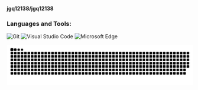 
**jgq12138/jgq12138**
### Languages and Tools:

![Git](https://img.shields.io/badge/Git-F05032?style=flat-square&logo=Git&logoColor=white)
![Visual Studio Code](https://img.shields.io/badge/Visual_Studio_Code-007ACC?style=flat-square&logo=Visual-Studio-Code&logoColor=white)
![Microsoft Edge](https://img.shields.io/badge/Microsoft_Edge-0078D7?style=flat-square&logo=Microsoft-Edge&logoColor=white)


<!-- 贪吃蛇 - 图片有 actions/Generate Snake 定时生成 -->
![](https://raw.githubusercontent.com/jgq12138/jgq12138/output/github-contribution-grid-snake-dark.svg)

